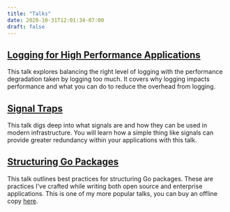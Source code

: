 ```yaml
---
title: "Talks"
date: 2020-10-31T12:01:34-07:00
draft: false
---
```


## [Logging for High Performance Applications](/stories/2020/11/24/logging-for-high-performance-apps/)

This talk explores balancing the right level of logging with the performance degradation taken by logging too much. It covers why logging impacts performance and what you can do to reduce the overhead from logging.

## [Signal Traps](/stories/2020/08/17/signal-traps/)

This talk digs deep into what signals are and how they can be used in modern infrastructure. You will learn how a simple thing like signals can provide greater redundancy within your applications with this talk.

## [Structuring Go Packages](https://go-pkg-structure.dev)

This talk outlines best practices for structuring Go packages. These are practices I've crafted while writing both open source and enterprise applications. This is one of my more popular talks, you can buy an offline copy [here](https://www.buymeacoffee.com/madflojo/e/9653).


